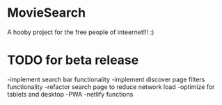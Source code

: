 # MovieSearch

A hooby project for the free people of inteernet!!! :)

# TODO for beta release

-implement search bar functionality
-implement discover page filters functionality
-refactor search page to reduce network load
-optimize for tablets and desktop
-PWA
-netlify functions
